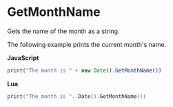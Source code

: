# GetMonthName

Gets the name of the month as a string.

The following example prints the current month's name.

**JavaScript**
```js
print("The month is " + new Date().GetMonthName())
```

**Lua**
```lua
print("The month is "..Date().GetMonthName())
```